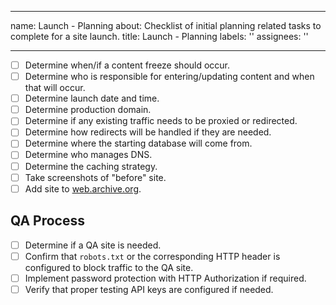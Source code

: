 <!-- ### PORT THIS INTO A K8S DEPLOYED SERVICE ### -->
---
name: Launch - Planning
about: Checklist of initial planning related tasks to complete for a site launch.
title: Launch - Planning
labels: ''
assignees: ''

---

<!-- Please check off line-items as they are completed and leave notes if necessary. -->
<!-- If an item is not relevant to this project, [strike it out](https://docs.github.com/en/github/writing-on-github/basic-writing-and-formatting-syntax#styling-text) -->
<!-- (e.g. `~~Not relevant item~~`) or remove it. If child tickets are created for -->
<!-- any line-item, please update this description to include references to them. -->

- [ ] Determine when/if a content freeze should occur.
- [ ] Determine who is responsible for entering/updating content and when that will occur.
- [ ] Determine launch date and time.
- [ ] Determine production domain.
- [ ] Determine if any existing traffic needs to be proxied or redirected.
- [ ] Determine how redirects will be handled if they are needed.
- [ ] Determine where the starting database will come from.
- [ ] Determine who manages DNS.
- [ ] Determine the caching strategy.
- [ ] Take screenshots of "before" site.
- [ ] Add site to [web.archive.org](http://web.archive.org/).

## QA Process

- [ ] Determine if a QA site is needed.
- [ ] Confirm that `robots.txt` or the corresponding HTTP header is configured to block traffic to the QA site.
- [ ] Implement password protection with HTTP Authorization if required.
- [ ] Verify that proper testing API keys are configured if needed.

